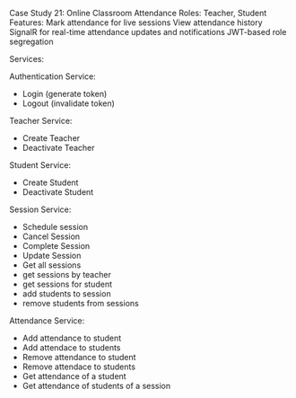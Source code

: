 Case Study 21: Online Classroom Attendance
Roles: Teacher, Student
Features:
Mark attendance for live sessions
View attendance history
SignalR for real-time attendance updates and notifications
JWT-based role segregation

Services:

Authentication Service:
- Login (generate token)
- Logout (invalidate token)

Teacher Service:
- Create Teacher
- Deactivate Teacher

Student Service:
- Create Student
- Deactivate Student

Session Service:
- Schedule session
- Cancel Session
- Complete Session
- Update Session
- Get all sessions
- get sessions by teacher
- get sessions for student
- add students to session
- remove students from sessions

Attendance Service:
- Add attendance to student
- Add attendace to students
- Remove attendance to student
- Remove attendace to students
- Get attendance of a student
- Get attendance of students of a session
